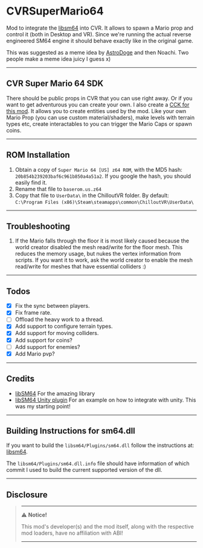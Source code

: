 # CVRSuperMario64

Mod to integrate the [libsm64](https://github.com/libsm64/libsm64) into CVR. It allows to spawn a Mario prop and control
it (both in Desktop and VR). Since we're running the actual reverse engineered SM64 engine it should behave exactly like
in the original game.

This was suggested as a meme idea by [AstroDoge](https://github.com/AstroDogeDX) and then Noachi. Two people make a meme
idea juicy I guess x)

---

## CVR Super Mario 64 SDK

There should be public props in CVR that you can use right away. Or if you want to get adventurous you can create your
own. I also create a [CCK for this mod](https://github.com/kafeijao/Kafe_CVR_CCKs/tree/master/CVRSuperMario64). It
allows you to create entities used by the mod. Like your own Mario Prop (you can use custom material/shaders), make
levels with terrain types etc, create interactables to you can trigger the Mario Caps or spawn coins.

---

## ROM Installation

1. Obtain a copy of `Super Mario 64 [US] z64 ROM`, with the MD5 hash: `20b854b239203baf6c961b850a4a51a2`. If you google
   the hash, you should easily find it.
2. Rename that file to `baserom.us.z64`
3. Copy that file to `UserData\` in the ChilloutVR folder. By
   default: `C:\Program Files (x86)\Steam\steamapps\common\ChilloutVR\UserData\`

---

## Troubleshooting

1. If the Mario falls through the floor it is most likely caused because the world creator disabled the mesh read/write
   for the floor mesh. This reduces the memory usage, but nukes the vertex information from scripts. If you want it to
   work, ask the world creator to enable the mesh read/write for meshes that have essential colliders :)

---

## Todos

- [x] Fix the sync between players.
- [x] Fix frame rate.
- [ ] Offload the heavy work to a thread.
- [x] Add support to configure terrain types.
- [x] Add support for moving colliders.
- [x] Add support for coins?
- [ ] Add support for enemies?
- [x] Add Mario pvp?

---

## Credits

- [libSM64](https://github.com/libsm64/libsm64) For the amazing library
- [libSM64 Unity plugin](https://github.com/libsm64/libsm64-unity-dev) For an example on how to integrate with unity.
  This was my starting point!

---

## Building Instructions for sm64.dll

If you want to build the `libsm64/Plugins/sm64.dll` follow the instructions
at: [libsm64](https://github.com/libsm64/libsm64).

The `libsm64/Plugins/sm64.dll.info` file should have information of which commit I used to build the current supported
version of the dll.

---

## Disclosure

> ---
> ⚠️ **Notice!**  
>
> This mod's developer(s) and the mod itself, along with the respective mod loaders, have no affiliation with ABI!
>
> ---
